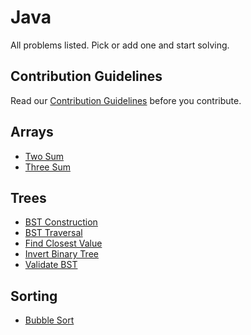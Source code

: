 # Java
All problems listed. Pick or add one and start solving.

## Contribution Guidelines
Read our [Contribution Guidelines](CONTRIBUTING.md) before you contribute.

## Arrays
  * [Two Sum](https://github.com/CodersFort/Java/blob/main/Arrays/Two%20Sum/README.md)
  * [Three Sum](https://github.com/CodersFort/Java/blob/main/Arrays/TwoSum.java)

## Trees
  * [BST Construction](https://github.com/CodersFort/Java/tree/main/Trees/BST%20Construction)
  * [BST Traversal](https://github.com/CodersFort/Java/tree/main/Trees/BST%20Traversal)
  * [Find Closest Value](https://github.com/CodersFort/Java/tree/main/Trees/Find%20Closest%20Value%20In%20BST)
  * [Invert Binary Tree](https://github.com/CodersFort/Java/tree/main/Trees/Invert%20Binary%20Tree)
  * [Validate BST](https://github.com/CodersFort/Java/tree/main/Trees/Validate%20BST)

## Sorting
  * [Bubble Sort](https://github.com/CodersFort/Java/tree/main/Trees/Bubble%20Sort)

